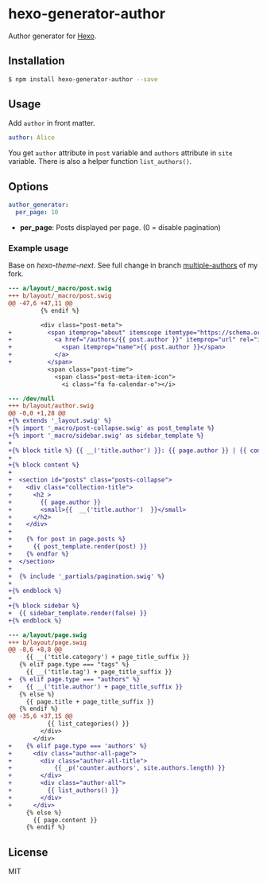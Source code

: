 # hexo-generator-author

Author generator for [Hexo].

## Installation

``` bash
$ npm install hexo-generator-author --save
```

## Usage

Add `author` in front matter.

``` yaml
author: Alice
```

You get `author` attribute in `post` variable and `authors` attribute in `site` variable. There is also a helper function `list_authors()`.

## Options

``` yaml
author_generator:
  per_page: 10
```

- **per_page**: Posts displayed per page. (0 = disable pagination)

### Example usage

Base on *hexo-theme-next*. See full change in branch [multiple-authors] of my fork.

``` diff
--- a/layout/_macro/post.swig
+++ b/layout/_macro/post.swig
@@ -47,6 +47,11 @@
         {% endif %}

         <div class="post-meta">
+          <span itemprop="about" itemscope itemtype="https://schema.org/Thing">
+            <a href="/authors/{{ post.author }}" itemprop="url" rel="index">
+              <span itemprop="name">{{ post.author }}</span>
+            </a>
+          </span>
           <span class="post-time">
             <span class="post-meta-item-icon">
               <i class="fa fa-calendar-o"></i>
```

``` diff
--- /dev/null
+++ b/layout/author.swig
@@ -0,0 +1,28 @@
+{% extends '_layout.swig' %}
+{% import '_macro/post-collapse.swig' as post_template %}
+{% import '_macro/sidebar.swig' as sidebar_template %}
+
+{% block title %} {{ __('title.author') }}: {{ page.author }} | {{ config.title }} {% endblock %}
+
+{% block content %}
+
+  <section id="posts" class="posts-collapse">
+    <div class="collection-title">
+      <h2 >
+        {{ page.author }}
+        <small>{{  __('title.author')  }}</small>
+      </h2>
+    </div>
+
+    {% for post in page.posts %}
+      {{ post_template.render(post) }}
+    {% endfor %}
+  </section>
+
+  {% include '_partials/pagination.swig' %}
+
+{% endblock %}
+
+{% block sidebar %}
+  {{ sidebar_template.render(false) }}
+{% endblock %}
```

``` diff
--- a/layout/page.swig
+++ b/layout/page.swig
@@ -8,6 +8,8 @@
     {{ __('title.category') + page_title_suffix }}
   {% elif page.type === "tags" %}
     {{ __('title.tag') + page_title_suffix }}
+  {% elif page.type === "authors" %}
+    {{ __('title.author') + page_title_suffix }}
   {% else %}
     {{ page.title + page_title_suffix }}
   {% endif %}
@@ -35,6 +37,15 @@
           {{ list_categories() }}
         </div>
       </div>
+    {% elif page.type === 'authors' %}
+      <div class="author-all-page">
+        <div class="author-all-title">
+            {{ _p('counter.authors', site.authors.length) }}
+        </div>
+        <div class="author-all">
+          {{ list_authors() }}
+        </div>
+      </div>
     {% else %}
       {{ page.content }}
     {% endif %}
```

## License

MIT

[Hexo]: http://hexo.io
[multiple-authors]: https://github.com/iissnan/hexo-theme-next/compare/master...qzchenwl:multiple-authors?expand=1
